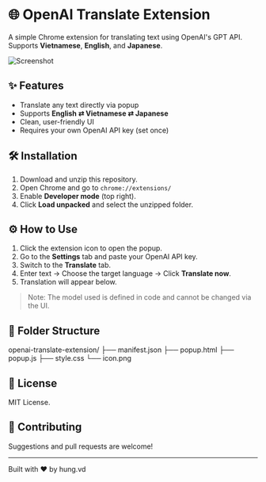 # 🌐 OpenAI Translate Extension

A simple Chrome extension for translating text using OpenAI's GPT API. Supports **Vietnamese**, **English**, and **Japanese**.

![Screenshot](bc5b536b-7a12-49cd-a664-1610422275d0.png)

## ✨ Features

- Translate any text directly via popup
- Supports **English ⇄ Vietnamese ⇄ Japanese**
- Clean, user-friendly UI
- Requires your own OpenAI API key (set once)

## 🛠 Installation

1. Download and unzip this repository.
2. Open Chrome and go to `chrome://extensions/`
3. Enable **Developer mode** (top right).
4. Click **Load unpacked** and select the unzipped folder.

## ⚙️ How to Use

1. Click the extension icon to open the popup.
2. Go to the **Settings** tab and paste your OpenAI API key.
3. Switch to the **Translate** tab.
4. Enter text → Choose the target language → Click **Translate now**.
5. Translation will appear below.

> Note: The model used is defined in code and cannot be changed via the UI.

## 📁 Folder Structure

openai-translate-extension/
├── manifest.json
├── popup.html
├── popup.js
├── style.css
└── icon.png


## 📝 License

MIT License.

## 🙌 Contributing

Suggestions and pull requests are welcome!

---

Built with ❤️ by hung.vd
